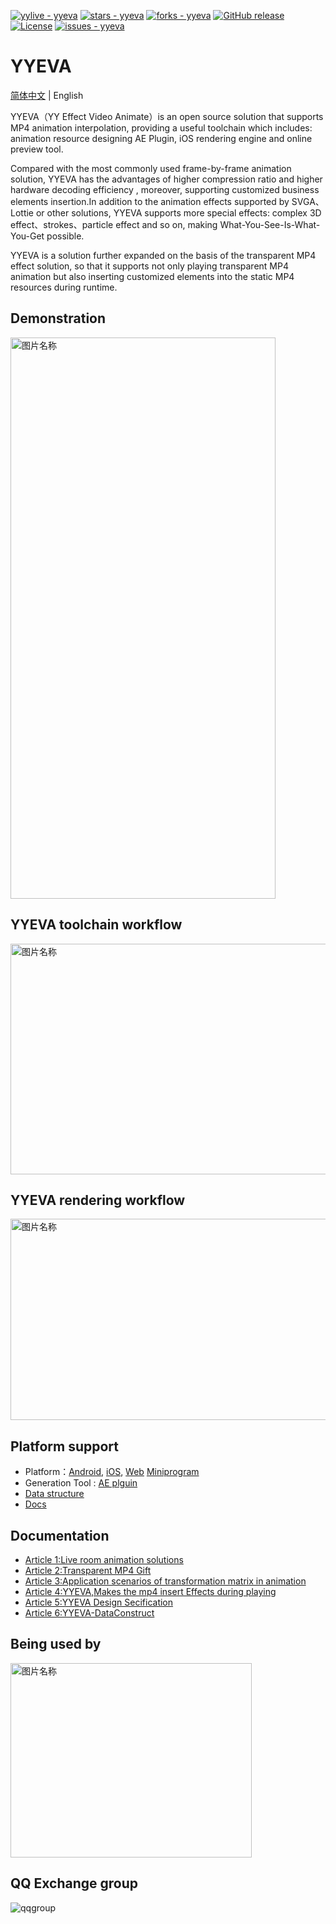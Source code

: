 [![yylive - yyeva](https://img.shields.io/static/v1?label=yylive&message=yyeva&color=blue&logo=github)](https://github.com/yylive/yyeva "Go to GitHub repo")
[![stars - yyeva](https://img.shields.io/github/stars/yylive/yyeva?style=social)](https://github.com/yylive/yyeva)
[![forks - yyeva](https://img.shields.io/github/forks/yylive/yyeva?style=social)](https://github.com/yylive/yyeva)
[![GitHub release](https://img.shields.io/github/release/yylive/yyeva?include_prereleases=&sort=semver&color=blue)](https://github.com/yylive/yyeva/releases/)
[![License](https://img.shields.io/badge/License-MIT-blue)](#license)
[![issues - yyeva](https://img.shields.io/github/issues/yylive/yyeva)](https://github.com/yylive/yyeva/issues)

# YYEVA  

[简体中文](./README.md) | English

YYEVA（YY Effect Video Animate）is an open source solution that supports MP4 animation interpolation, providing a useful toolchain which includes: animation   resource designing AE Plugin, iOS rendering engine and online preview tool.
 
Compared with the most commonly used frame-by-frame animation solution, YYEVA has the advantages of higher compression ratio and higher hardware decoding efficiency , moreover, supporting customized business elements insertion.In addition to the animation effects supported by SVGA、Lottie or other solutions, YYEVA supports more special effects: complex 3D effect、strokes、particle effect and so on, making What-You-See-Is-What-You-Get possible. 

YYEVA is a solution further expanded on the basis of the transparent MP4 effect solution, so that it supports not only playing transparent MP4 animation but also  inserting customized elements into the static MP4 resources during runtime.  


## Demonstration

<img src="https://github.com/yylive/YYEVA/blob/main/img/teampk.gif" width = "424" height = "898" alt="图片名称" align=center />

## YYEVA toolchain workflow 

<img src="https://github.com/yylive/YYEVA/blob/main/img/ae_timeline.png" width = "754" height = "369" alt="图片名称" align=center />

## YYEVA rendering workflow 

<img src="https://github.com/yylive/YYEVA/blob/main/img/yyeva_timeline.png" width = "634" height = "322" alt="图片名称" align=center />

## Platform support

+ Platform：[Android](https://github.com/yylive/YYEVA-Android), [iOS](https://github.com/yylive/YYEVA-iOS), [Web](https://github.com/yylive/YYEVA-Web) [Miniprogram](https://www.npmjs.com/package/yyeva-wechat)
+ Generation Tool : [AE plguin](https://github.com/yylive/YYEVA/tree/main/AEP) 
+ [Data structure](https://github.com/yylive/YYEVA/blob/main/%E6%95%B0%E6%8D%AE%E7%BB%93%E6%9E%84.md)
+ [Docs](https://github.com/yylive/YYEVA)


## Documentation

* [Article 1:Live room animation solutions](./Live%20room%20animation%20solutions.md)
* [Article 2:Transparent MP4 Gift](./YY%20Transparent%20MP4%20Gift.md)
* [Article 3:Application scenarios of transformation matrix in animation](./Application%20scenarios%20of%20transformation%20matrix%20in%20animation.md)
* [Article 4:YYEVA,Makes the mp4 insert Effects during playing](./YYEVA,Makes_the_mp4_insert_Effects_during_playing.md)
* [Article 5:YYEVA Design Secification](./YYEVA%20%20Design%20Secification.md)
* [Article 6:YYEVA-DataConstruct](./YYEVA-DataConstruct.md) 

 

## Being used by

<img src="https://github.com/yylive/YYEVA/blob/main/img/jieru.png" width = "386" height = "311" alt="图片名称" align=center />

## QQ Exchange group

![qqgroup](https://github.com/yylive/YYEVA/blob/main/img/qqgroup.png)
